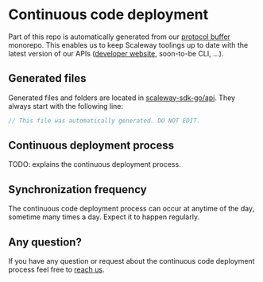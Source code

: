 # Continuous code deployment

Part of this repo is automatically generated from our [protocol buffer](https://en.wikipedia.org/wiki/Protocol_Buffers) monorepo.
This enables us to keep Scaleway toolings up to date with the latest version of our APIs ([developer website](http://developers.scaleway.com), soon-to-be CLI, ...).

## Generated files

Generated files and folders are located in [scaleway-sdk-go/api](../api).
They always start with the following line:

```c
// This file was automatically generated. DO NOT EDIT.
```

## Continuous deployment process

TODO: explains the continuous deployment process.

## Synchronization frequency

The continuous code deployment process can occur at anytime of the day, sometime many times a day.
Expect it to happen regularly.

## Any question?

If you have any question or request about the continuous code deployment process feel free to [reach us](../README.md#reach-us).
